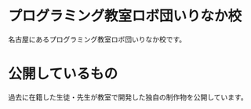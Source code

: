 # プログラミング教室ロボ団いりなか校
名古屋にあるプログラミング教室ロボ団いりなか校です。

# 公開しているもの
過去に在籍した生徒・先生が教室で開発した独自の制作物を公開しています。

<!---
irinaka-robodone/irinaka-robodone is a ✨ special ✨ repository because its `README.md` (this file) appears on your GitHub profile.
You can click the Preview link to take a look at your changes.
--->
